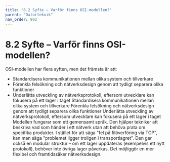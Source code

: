 ```yaml
---
title: "8.2 Syfte – Varför finns OSI-modellen?"
parent: "Datorteknik"
nav_order: 802
---
```


# 8.2 Syfte – Varför finns OSI-modellen?

OSI-modellen har flera syften, men det främsta är att:
- Standardisera kommunikationen mellan olika system och tillverkare
- Förenkla felsökning och nätverksdesign genom att tydligt separera olika funktioner
- Underlätta utveckling av nätverksprotokoll, eftersom utvecklare kan fokusera på ett lager i taget
Standardisera kommunikationen mellan olika system och tillverkare
Förenkla felsökning och nätverksdesign genom att tydligt separera olika funktioner
Underlätta utveckling av nätverksprotokoll, eftersom utvecklare kan fokusera på ett lager i taget
Modellen fungerar som ett gemensamt språk. Den hjälper tekniker att beskriva vad som händer i ett nätverk utan att behöva prata om specifika produkter. I stället för att säga "fel på filöverföring via TCP", kan man säga "problemet ligger troligen i transportlagret".
Den ger också en modulär struktur – om ett lager uppdateras (exempelvis ett nytt protokoll), behöver inte övriga lager påverkas. Det möjliggör en mer flexibel och framtidssäker nätverksdesign.